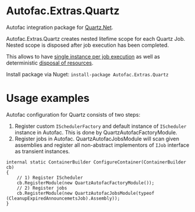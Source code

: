 Autofac.Extras.Quartz
=====================

Autofac integration package for [Quartz.Net](http://www.quartz-scheduler.net/).


Autofac.Extras.Quartz creates nested litefime scope for each Quartz Job. 
Nested scope is disposed after job execution has been completed.

This allows to have [single instance per job execution](https://github.com/autofac/Autofac/wiki/Instance-Scope#per-lifetime-scope) 
as well as deterministic [disposal of resources](https://github.com/autofac/Autofac/wiki/Deterministic-Disposal).


Install package via Nuget: `install-package Autofac.Extras.Quartz`

# Usage examples

Autofac configuration for Quartz consists of two steps:
1. Register custom `ISchedulerFactory` and default instance of `IScheduler` instance in Autofac. This is done by QuartzAutofacFactoryModule.
2. Register jobs in Autofac. QuartzAutofacJobsModule will scan given assemblies and register all non-abstract implementors of `IJob` interface as transient instances.

```
internal static ContainerBuilder ConfigureContainer(ContainerBuilder cb)
{
	// 1) Register IScheduler
	cb.RegisterModule(new QuartzAutofacFactoryModule()); 
	// 2) Register jobs
	cb.RegisterModule(new QuartzAutofacJobsModule(typeof (CleanupExpiredAnnouncemetsJob).Assembly));
}

```
